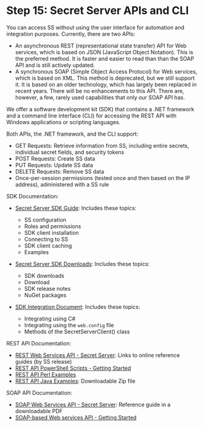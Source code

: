 [title]: # (15. Secret Server APIs and CLI)
[tags]: # (API)
[priority]: # (1015)

# Step 15: Secret Server APIs and CLI

You can access SS without using the user interface for automation and integration purposes. Currently, there are two APIs:

- An asynchronous REST (representational state transfer) API for Web services, which is based on JSON (JavaScript Object Notation). This is the preferred method. It is faster and easier to read than than the SOAP API and is still actively updated.
- A synchronous SOAP (Simple Object Access Protocol) for Web services, which is based on XML. This method is deprecated, but we still support it. It is based on an older technology, which has largely been replaced in recent years. There will be no enhancements to this API. There are, however, a few, rarely used capabilities that only our SOAP API has.

We offer a software development kit (SDK) that contains a .NET framework and a command line interface (CLI) for accessing the REST API with Windows applications or scripting languages.

Both APIs, the .NET framework, and the CLI support:

- GET Requests: Retrieve information from SS, including entire secrets, individual secret fields, and security tokens
- POST Requests: Create SS data
- PUT Requests: Update SS data
- DELETE Requests: Remove SS data
- Once-per-session permissions (tested once and then based on the IP address), administered with a SS rule

SDK Documentation:

-  [Secret Server SDK Guide](../../api-scripting/sdk-cli/index.md): Includes these topics:

   - SS configuration
   - Roles and permissions
   - SDK client installation
   - Connecting to SS
   - SDK client caching
   - Examples

-  [Secret Server SDK Downloads](../../api-scripting/sdk-downloads/index.md): Includes these topics:
   - SDK downloads
   - Download
   - SDK release notes
   - NuGet packages

-  [SDK Integration Document](https://github.com/thycotic/sdk-documentation): Includes these topics:

   - Integrating using C#
   - Integrating using the `web.config` file
   - Methods of the SecretServerClient() class

REST API Documentation:

- [REST Web Services API - Secret Server](../../api-scripting/rest-api-reference-download/index.md): Links to online reference guides (by SS release)
- [REST API PowerShell Scripts - Getting Started](../../api-scripting/rest-api-powershell-examples/index.md)
- [REST API Perl Examples](../../api-scripting/soap-perl-example-code/index.md)
- [REST API Java Examples](../../api-scripting/soap-perl-example-code/index.md): Downloadable Zip file

SOAP API Documentation:

- [SOAP Web Services API - Secret Server](https://updates.thycotic.net/secretserver/documents/SS_WebServicesGuide.pdf): Reference guide in a downloadable PDF
- [SOAP-based Web services API - Getting Started](../../api-scripting/soap-api-powershell-examples/index.md)
